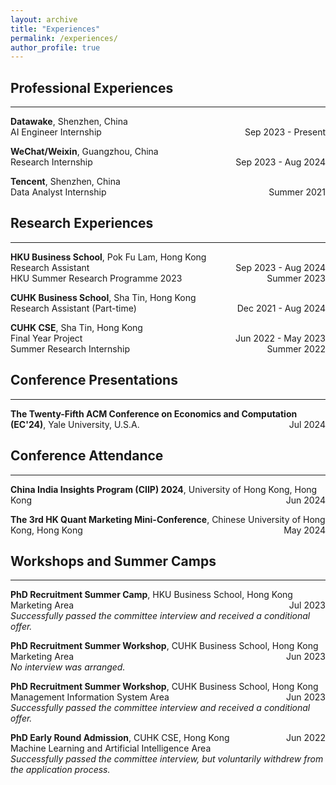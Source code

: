 ```yaml
---
layout: archive
title: "Experiences"
permalink: /experiences/
author_profile: true
---
```


## Professional Experiences
---
**Datawake**, Shenzhen, China \
AI Engineer Internship <span style="float: right;">Sep 2023 - Present</span>

**WeChat/Weixin**, Guangzhou, China \
Research Internship <span style="float: right;">Sep 2023 - Aug 2024</span>

**Tencent**, Shenzhen, China \
Data Analyst Internship <span style="float: right;">Summer 2021</span>

## Research Experiences
---
**HKU Business School**, Pok Fu Lam, Hong Kong \
Research Assistant <span style="float: right;">Sep 2023 - Aug 2024</span> \
HKU Summer Research Programme 2023 <span style="float: right;">Summer 2023</span>

**CUHK Business School**, Sha Tin, Hong Kong \
Research Assistant (Part-time) <span style="float: right;">Dec 2021 - Aug 2024</span>

**CUHK CSE**, Sha Tin, Hong Kong \
Final Year Project <span style="float: right;">Jun 2022 - May 2023</span> \
Summer Research Internship <span style="float: right;">Summer 2022</span>

## Conference Presentations
---
**The Twenty-Fifth ACM Conference on Economics and Computation (EC'24)**, Yale University, U.S.A. <span style="float: right;">Jul 2024</span>

## Conference Attendance
---
**China India Insights Program (CIIP) 2024**, University of Hong Kong, Hong Kong <span style="float: right;">Jun 2024</span>

**The 3rd HK Quant Marketing Mini-Conference**, Chinese University of Hong Kong, Hong Kong <span style="float: right;">May 2024</span>

## Workshops and Summer Camps
---
**PhD Recruitment Summer Camp**, HKU Business School, Hong Kong <span style="float: right;">Jul 2023</span> \
Marketing Area \
*Successfully passed the committee interview and received a conditional offer.*

**PhD Recruitment Summer Workshop**, CUHK Business School, Hong Kong <span style="float: right;">Jun 2023</span> \
Marketing Area \
*No interview was arranged.*

**PhD Recruitment Summer Workshop**, CUHK Business School, Hong Kong <span style="float: right;">Jun 2023</span> \
Management Information System Area \
*Successfully passed the committee interview and received a conditional offer.*

**PhD Early Round Admission**, CUHK CSE, Hong Kong <span style="float: right;">Jun 2022</span> \
Machine Learning and Artificial Intelligence Area \
*Successfully passed the committee interview, but voluntarily withdrew from the application process.*